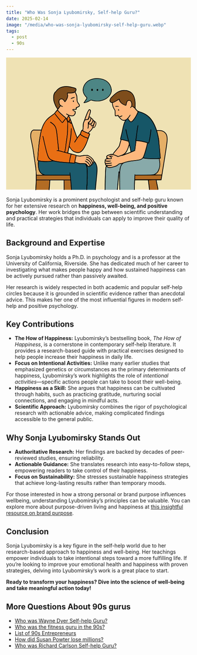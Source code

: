 ```yaml
---
title: "Who Was Sonja Lyubomirsky, Self-help Guru?"
date: 2025-02-14
image: "/media/who-was-sonja-lyubomirsky-self-help-guru.webp"
tags:
  - post
  - 90s
---
```


![Who Was Sonja Lyubomirsky, Self-help Guru?](/media/who-was-sonja-lyubomirsky-self-help-guru.webp)

Sonja Lyubomirsky is a prominent psychologist and self-help guru known for her extensive research on **happiness, well-being, and positive psychology**. Her work bridges the gap between scientific understanding and practical strategies that individuals can apply to improve their quality of life.

## Background and Expertise

Sonja Lyubomirsky holds a Ph.D. in psychology and is a professor at the University of California, Riverside. She has dedicated much of her career to investigating what makes people happy and how sustained happiness can be actively pursued rather than passively awaited.

Her research is widely respected in both academic and popular self-help circles because it is grounded in scientific evidence rather than anecdotal advice. This makes her one of the most influential figures in modern self-help and positive psychology.

## Key Contributions

- **The How of Happiness:** Lyubomirsky’s bestselling book, *The How of Happiness*, is a cornerstone in contemporary self-help literature. It provides a research-based guide with practical exercises designed to help people increase their happiness in daily life.
- **Focus on Intentional Activities:** Unlike many earlier studies that emphasized genetics or circumstances as the primary determinants of happiness, Lyubomirsky’s work highlights the role of *intentional activities*—specific actions people can take to boost their well-being.
- **Happiness as a Skill:** She argues that happiness can be cultivated through habits, such as practicing gratitude, nurturing social connections, and engaging in mindful acts.
- **Scientific Approach:** Lyubomirsky combines the rigor of psychological research with actionable advice, making complicated findings accessible to the general public.

## Why Sonja Lyubomirsky Stands Out

- **Authoritative Research:** Her findings are backed by decades of peer-reviewed studies, ensuring reliability.
- **Actionable Guidance:** She translates research into easy-to-follow steps, empowering readers to take control of their happiness.
- **Focus on Sustainability:** She stresses sustainable happiness strategies that achieve long-lasting results rather than temporary moods.

For those interested in how a strong personal or brand purpose influences wellbeing, understanding Lyubomirsky’s principles can be valuable. You can explore more about purpose-driven living and happiness at [this insightful resource on brand purpose](https://supertotallyawesome.com/posts/brand-purpose).

## Conclusion

Sonja Lyubomirsky is a key figure in the self-help world due to her research-based approach to happiness and well-being. Her teachings empower individuals to take intentional steps toward a more fulfilling life. If you’re looking to improve your emotional health and happiness with proven strategies, delving into Lyubomirsky’s work is a great place to start.

**Ready to transform your happiness? Dive into the science of well-being and take meaningful action today!**

## More Questions About 90s gurus

- [Who was Wayne Dyer Self-help Guru?](/posts/who-was-wayne-dyer-self-help-guru)
- [Who was the fitness guru in the 90s?](/posts/who-was-the-fitness-guru-in-the-90s)
- [List of 90s Entrepreneurs](/posts/list-of-90s-entrepreneurs)
- [How did Susan Powter lose millions?](/posts/how-did-susan-powter-lose-millions)
- [Who was Richard Carlson Self-help Guru?](/posts/who-was-richard-carlson-self-help-guru)
